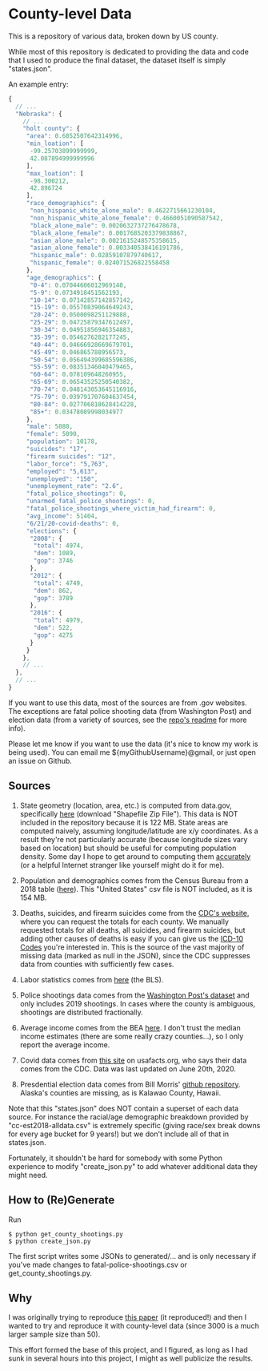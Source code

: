 # County-level Data

This is a repository of various data, broken down by US county.

While most of this repository is dedicated to providing the data and code that I used to produce the final dataset, the dataset itself is simply "states.json".

An example entry:

```JavaScript
{
  // ...
  "Nebraska": {
    // ...
    "holt county": {
     "area": 0.6852507642314996,
     "min_loation": [
      -99.25703899999999,
      42.087894999999996
     ],
     "max_loation": [
      -98.300212,
      42.896724
     ],
     "race_demographics": {
      "non_hispanic_white_alone_male": 0.4622715661230104,
      "non_hispanic_white_alone_female": 0.4660051090587542,
      "black_alone_male": 0.0020632737276478678,
      "black_alone_female": 0.0017685203379838867,
      "asian_alone_male": 0.0021615248575358615,
      "asian_alone_female": 0.003340538416191786,
      "hispanic_male": 0.02859107879740617,
      "hispanic_female": 0.024071526822558458
     },
     "age_demographics": {
      "0-4": 0.07044606012969148,
      "5-9": 0.0734918451562193,
      "10-14": 0.07142857142857142,
      "15-19": 0.05570839064649243,
      "20-24": 0.0500098251129888,
      "25-29": 0.04725879347612497,
      "30-34": 0.04951856946354883,
      "35-39": 0.0546276282177245,
      "40-44": 0.04666928669679701,
      "45-49": 0.046865788956573,
      "50-54": 0.056494399685596386,
      "55-59": 0.08351346040479465,
      "60-64": 0.078109648260955,
      "65-69": 0.06543525250540382,
      "70-74": 0.048143053645116916,
      "75-79": 0.039791707604637454,
      "80-84": 0.027706818628414228,
      "85+": 0.03478089998034977
     },
     "male": 5088,
     "female": 5090,
     "population": 10178,
     "suicides": "17",
     "firearm suicides": "12",
     "labor_force": "5,763",
     "employed": "5,613",
     "unemployed": "150",
     "unemployment_rate": "2.6",
     "fatal_police_shootings": 0,
     "unarmed_fatal_police_shootings": 0,
     "fatal_police_shootings_where_victim_had_firearm": 0,
     "avg_income": 51404,
     "6/21/20-covid-deaths": 0,
     "elections": {
      "2008": {
       "total": 4974,
       "dem": 1089,
       "gop": 3746
      },
      "2012": {
       "total": 4749,
       "dem": 862,
       "gop": 3789
      },
      "2016": {
       "total": 4979,
       "dem": 522,
       "gop": 4275
      }
     }
    },
    // ...
  },
  // ...
}
```

If you want to use this data, most of the sources are from .gov websites.  The exceptions are fatal police shooting data (from Washington Post) and election data (from a variety of sources, see the [repo's readme](https://github.com/tonmcg/US_County_Level_Election_Results_08-16) for more info).

Please let me know if you want to use the data (it's nice to know my work is being used).  You can email me ${myGithubUsername}@gmail, or just open an issue on Github.

## Sources

1. State geometry (location, area, etc.) is computed from data.gov, specifically [here](https://catalog.data.gov/dataset/tiger-line-shapefile-2017-nation-u-s-current-county-and-equivalent-national-shapefile) (download "Shapefile Zip File").  This data is NOT included in the repository because it is 122 MB.  State areas are computed naively, assuming longitude/latitude are x/y coordinates.  As a result they're not particularly accurate (because longitude sizes vary based on location) but should be useful for computing population density.  Some day I hope to get around to computing them [accurately](https://stackoverflow.com/questions/1340223/calculating-area-enclosed-by-arbitrary-polygon-on-earths-surface) (or a helpful Internet stranger like yourself might do it for me).

2. Population and demographics comes from the Census Bureau from a 2018 table ([here](https://www.census.gov/data/tables/time-series/demo/popest/2010s-counties-detail.html#par_textimage_1383669527)).  This "United States" csv file is NOT included, as it is 154 MB.

3. Deaths, suicides, and firearm suicides come from the [CDC's website](https://wonder.cdc.gov/cmf-icd10.html), where you can request the totals for each county.  We manually requested totals for all deaths, all suicides, and firearm suicides, but adding other causes of deaths is easy if you can give us the [ICD-10 Codes](https://wonder.cdc.gov/wonder/help/cmf.html#ICD-10%20Codes) you're interested in.  This is the source of the vast majority of missing data (marked as null in the JSON), since the CDC suppresses data from counties with sufficiently few cases. 

4. Labor statistics comes from [here](https://www.bls.gov/lau/#cntyaa) (the BLS).

5. Police shootings data comes from the [Washington Post's dataset](https://github.com/washingtonpost/data-police-shootings) and only includes 2019 shootings.  In cases where the county is ambiguous, shootings are distributed fractionally.

6. Average income comes from the BEA [here](https://apps.bea.gov/regional/downloadzip.cfm).  I don't trust the median income estimates (there are some really crazy counties...), so I only report the average income.

7. Covid data comes from [this site](https://usafacts.org/visualizations/coronavirus-covid-19-spread-map/) on usafacts.org, who says their data comes from the CDC.  Data was last updated on June 20th, 2020.

8. Presdential election data comes from Bill Morris' [github repository](https://github.com/tonmcg/US_County_Level_Election_Results_08-16/blob/master/US_County_Level_Presidential_Results_08-16.csv).  Alaska's counties are missing, as is Kalawao County, Hawaii.

Note that this "states.json" does NOT contain a superset of each data source.  For instance the racial/age demographic breakdown provided by "cc-est2018-alldata.csv" is extremely specific (giving race/sex break downs for every age bucket for 9 years!) but we don't include all of that in states.json.

Fortunately, it shouldn't be hard for somebody with some Python experience to modify "create_json.py" to add whatever additional data they might need.

## How to (Re)Generate

Run

```
$ python get_county_shootings.py
$ python create_json.py
```

The first script writes some JSONs to generated/... and is only necessary if you've made changes to fatal-police-shootings.csv or get_county_shootings.py.

## Why

I was originally trying to reproduce [this paper](https://www.ncbi.nlm.nih.gov/pmc/articles/PMC6391295/?fbclid=IwAR2Y0h6D-cEWXqk4_dooBX2MgUUrADyEIHN6iQFmbDc1qXf0MYHK3qWbUPo) (it reproduced!) and then I wanted to try and reproduce it with county-level data (since 3000 is a much larger sample size than 50).

This effort formed the base of this project, and I figured, as long as I had sunk in several hours into this project, I might as well publicize the results.

